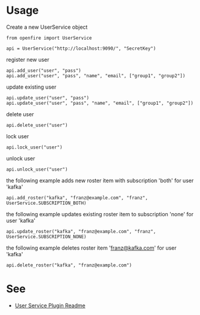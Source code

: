 Usage
===============

Create a new UserService object

	from openfire import UserService

	api = UserService("http://localhost:9090/", "SecretKey")

register new user

	api.add_user("user", "pass")
	api.add_user("user", "pass", "name", "email", ["group1", "group2"])

update existing user

	api.update_user("user", "pass")
	api.update_user("user", "pass", "name", "email", ["group1", "group2"])

delete user

	api.delete_user("user")

lock user

	api.lock_user("user")

unlock user

	api.unlock_user("user")

the following example adds new roster item with subscription 'both' for user 'kafka'

    api.add_roster("kafka", "franz@example.com", "franz", UserService.SUBSCRIPTION_BOTH)

the following example updates existing roster item to subscription 'none' for user 'kafka'

    api.update_roster("kafka", "franz@example.com", "franz", UserService.SUBSCRIPTION_NONE)

the following example deletes roster item 'franz@kafka.com' for user 'kafka'

    api.delete_roster("kafka", "franz@example.com")


See
===============

* [User Service Plugin Readme](http://www.igniterealtime.org/projects/openfire/plugins/userservice/readme.html)
